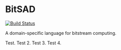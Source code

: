 # BitSAD
[![Build Status](https://travis-ci.com/UW-PHARM/BitSAD.svg?branch=master)](https://travis-ci.com/UW-PHARM/BitSAD)

A domain-specific language for bitstream computing.

Test. Test 2. Test 3. Test 4.

